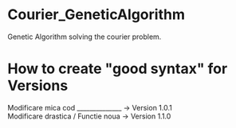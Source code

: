 # Courier_GeneticAlgorithm

Genetic Algorithm solving the courier problem.

# How to create "good syntax" for Versions
Modificare mica cod ______________ -> Version 1.0.1 <br/>
Modificare drastica / Functie noua -> Version 1.1.0
